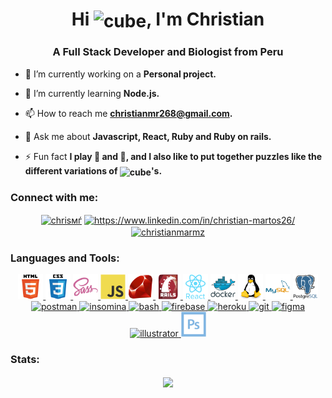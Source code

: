 <h1 align="center">Hi <img align="center" src="https://c.tenor.com/SNL9_xhZl9oAAAAi/waving-hand-joypixels.gif" alt="cube" height="40" width="40" />, I'm Christian</h1>
<h3 align="center">A Full Stack Developer and Biologist from Peru</h3>

- 🔭 I’m currently working on a **Personal project.**

- 🌱 I’m currently learning **Node.js.**

- 📫 How to reach me **christianmr268@gmail.com.**

- 💬 Ask me about **Javascript, React, Ruby and Ruby on rails.**

- ⚡ Fun fact **I play 🎸 and 🎷, and I also like to put together puzzles like the different variations of <img align="center" src="https://static.wixstatic.com/media/1d30da_0ffdf1f786d34655906ef1c7f6a51408~mv2.gif" alt="cube" height="20" width="20" />'s.**

<h3 align="left">Connect with me:</h3>
<p align="center">
<a href="https://twitter.com/chrisмѓ" target="blank"><img align="center" src="https://raw.githubusercontent.com/rahuldkjain/github-profile-readme-generator/master/src/images/icons/Social/twitter.svg" alt="chrisмѓ" height="30" width="40" /></a>
<a href="https://linkedin.com/in/https://www.linkedin.com/in/christian-martos26/" target="blank"><img align="center" src="https://raw.githubusercontent.com/rahuldkjain/github-profile-readme-generator/master/src/images/icons/Social/linked-in-alt.svg" alt="https://www.linkedin.com/in/christian-martos26/" height="30" width="40" /></a>
<a href="https://instagram.com/christianmarmz" target="blank"><img align="center" src="https://raw.githubusercontent.com/rahuldkjain/github-profile-readme-generator/master/src/images/icons/Social/instagram.svg" alt="christianmarmz" height="30" width="40" /></a>
</p>

<h3 align="left">Languages and Tools:</h3>
<p align="center">

<a href="https://www.w3.org/html/" target="_blank" rel="noreferrer"> 
 <img src="https://raw.githubusercontent.com/devicons/devicon/master/icons/html5/html5-original-wordmark.svg" alt="html5" width="40" height="40"/> 
</a>

 <a href="https://www.w3schools.com/css/" target="_blank" rel="noreferrer"> 
 <img src="https://raw.githubusercontent.com/devicons/devicon/master/icons/css3/css3-original-wordmark.svg" alt="css3" width="40" height="40"/> 
 </a>

 <a href="https://sass-lang.com" target="_blank" rel="noreferrer"> 
 <img src="https://raw.githubusercontent.com/devicons/devicon/master/icons/sass/sass-original.svg" alt="sass" width="40" height="40"/> 
 </a>

<a href="https://developer.mozilla.org/en-US/docs/Web/JavaScript" target="_blank" rel="noreferrer"> 
 <img src="https://raw.githubusercontent.com/devicons/devicon/master/icons/javascript/javascript-original.svg" alt="javascript" width="40" height="40"/> 
</a>

 <a href="https://www.ruby-lang.org/en/" target="_blank" rel="noreferrer"> 
 <img src="https://raw.githubusercontent.com/devicons/devicon/master/icons/ruby/ruby-original.svg" alt="ruby" width="40" height="40"/> 
 </a>

<a href="https://rubyonrails.org" target="_blank" rel="noreferrer"> 
 <img src="https://raw.githubusercontent.com/devicons/devicon/master/icons/rails/rails-original-wordmark.svg" alt="rails" width="40" height="40"/> 
</a>

 <a href="https://reactjs.org/" target="_blank" rel="noreferrer"> 
 <img src="https://raw.githubusercontent.com/devicons/devicon/master/icons/react/react-original-wordmark.svg" alt="react" width="40" height="40"/> 
 </a>
 
 <a href="https://www.docker.com/" target="_blank" rel="noreferrer"> 
 <img src="https://raw.githubusercontent.com/devicons/devicon/master/icons/docker/docker-original-wordmark.svg" alt="docker" width="40" height="40"/> 
 </a>

 <a href="https://www.linux.org/" target="_blank" rel="noreferrer"> 
 <img src="https://raw.githubusercontent.com/devicons/devicon/master/icons/linux/linux-original.svg" alt="linux" width="40" height="40"/> 
 </a>

 <a href="https://www.mysql.com/" target="_blank" rel="noreferrer"> 
 <img src="https://raw.githubusercontent.com/devicons/devicon/master/icons/mysql/mysql-original-wordmark.svg" alt="mysql" width="40" height="40"/> 
 </a>


 <a href="https://www.postgresql.org" target="_blank" rel="noreferrer"> 
 <img src="https://raw.githubusercontent.com/devicons/devicon/master/icons/postgresql/postgresql-original-wordmark.svg" alt="postgresql" width="40" height="40"/> 
 </a>

 <a href="https://postman.com" target="_blank" rel="noreferrer"> 
 <img src="https://www.vectorlogo.zone/logos/getpostman/getpostman-icon.svg" alt="postman" width="40" height="40"/> 
 </a>

 <a href="https://insomnia.rest/" target="_blank" rel="noreferrer"> 
 <img src="https://seeklogo.com/images/I/insomnia-logo-A35E09EB19-seeklogo.com.png" alt="insomina" width="40" height="40"/> 
 </a>

<a href="https://www.gnu.org/software/bash/" target="_blank" rel="noreferrer"> 
<img src="https://www.vectorlogo.zone/logos/gnu_bash/gnu_bash-icon.svg" alt="bash" width="40" height="40"/> 
</a>


 <a href="https://firebase.google.com/" target="_blank" rel="noreferrer"> 
 <img src="https://www.vectorlogo.zone/logos/firebase/firebase-icon.svg" alt="firebase" width="40" height="40"/> 
 </a>

 <a href="https://heroku.com" target="_blank" rel="noreferrer"> 
 <img src="https://www.vectorlogo.zone/logos/heroku/heroku-icon.svg" alt="heroku" width="40" height="40"/> 
 </a>

 <a href="https://git-scm.com/" target="_blank" rel="noreferrer"> 
 <img src="https://www.vectorlogo.zone/logos/git-scm/git-scm-icon.svg" alt="git" width="40" height="40"/> 
 </a>

 <a href="https://www.figma.com/" target="_blank" rel="noreferrer"> 
 <img src="https://www.vectorlogo.zone/logos/figma/figma-icon.svg" alt="figma" width="40" height="40"/> 
 </a>
 
 <a href="https://www.adobe.com/in/products/illustrator.html" target="_blank" rel="noreferrer"> 
 <img src="https://www.vectorlogo.zone/logos/adobe_illustrator/adobe_illustrator-icon.svg" alt="illustrator" width="40" height="40"/> 
 </a>

 <a href="https://www.photoshop.com/en" target="_blank" rel="noreferrer"> 
 <img src="https://raw.githubusercontent.com/devicons/devicon/master/icons/photoshop/photoshop-line.svg" alt="photoshop" width="40" height="40"/> 
 </a>

 </p>
  
<h3 align="left">Stats:</h3>

<p align="center">
<a href="https://github.com/ChristianMRtz">
  <img align="center" src="https://github-readme-stats.vercel.app/api/top-langs/?username=ChristianMRtz&show_icons=true&theme=onedark" />
</a>
<p>
